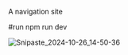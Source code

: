 A navigation site

#run
npm run dev



![Snipaste_2024-10-26_14-50-36](https://github.com/user-attachments/assets/1f984017-52b6-473d-8527-9aa6866e9774)
